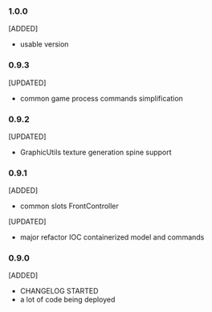 ### 1.0.0
[ADDED]
- usable version

### 0.9.3
[UPDATED]
- common game process commands simplification

### 0.9.2
[UPDATED]
- GraphicUtils texture generation spine support

### 0.9.1
[ADDED]
- common slots FrontController

[UPDATED]
- major refactor IOC containerized model and commands

### 0.9.0
[ADDED]
- CHANGELOG STARTED
- a lot of code being deployed

